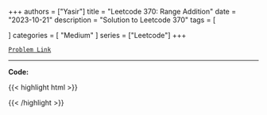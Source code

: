 
+++
authors = ["Yasir"]
title = "Leetcode 370: Range Addition"
date = "2023-10-21"
description = "Solution to Leetcode 370"
tags = [
    
]
categories = [
    "Medium"
]
series = ["Leetcode"]
+++



[`Problem Link`](https://leetcode.com/problems/range-addition/description/)

---

**Code:**

{{< highlight html >}}

{{< /highlight >}}

